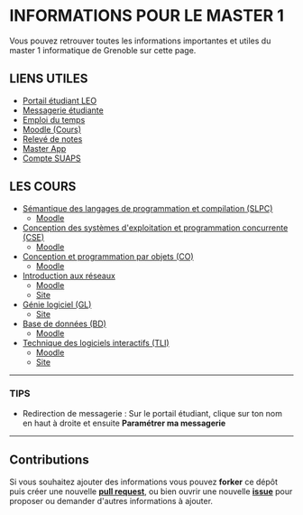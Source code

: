 # INFORMATIONS POUR LE MASTER 1

Vous pouvez retrouver toutes les informations importantes et utiles du master 1 informatique de Grenoble sur cette page.

## LIENS UTILES

* [Portail étudiant LEO](https://leo.univ-grenoble-alpes.fr)
* [Messagerie étudiante](https://webmail.etu.univ-grenoble-alpes.fr)
* [Emploi du temps](http://redirect.univ-grenoble-alpes.fr/ADE_ETUDIANTS_IM2AG)
* [Moodle (Cours)](https://im2ag-moodle.e.ujf-grenoble.fr)
* [Relevé de notes](http://rvn.grenet.fr/uga/)
* [Master App](http://master.skysurf.fr/accueil)
* [Compte SUAPS](https://suaps-mon-compte.univ-grenoble-alpes.fr)

## LES COURS

* [Sémantique des langages de programmation et compilation (SLPC)](SLPC/README.md)
  - [Moodle](https://im2ag-moodle.e.ujf-grenoble.fr/course/view.php?id=243)  
* [Conception des systèmes d'exploitation et programmation concurrente (CSE)](CSE/README.md)
  - [Moodle](https://im2ag-moodle.e.ujf-grenoble.fr/course/view.php?id=104)
* [Conception et programmation par objets (CO)](CO/README.md)
  - [Moodle](https://im2ag-moodle.e.ujf-grenoble.fr/course/view.php?id=204)
* [Introduction aux réseaux](Reseaux/README.md)
  - [Moodle](https://im2ag-moodle.e.ujf-grenoble.fr/course/view.php?id=85)
  - [Site](http://lig-membres.imag.fr/sicard/M1.html)
* [Génie logiciel (GL)](GL/README.md)
  - [Site](http://lig-membres.imag.fr/lalanda/lectures/lectures.php)
* [Base de données (BD)](BD/README.md)
  - [Moodle](https://im2ag-moodle.e.ujf-grenoble.fr/course/view.php?id=67)
* [Technique des logiciels interactifs (TLI)](TLI/README.md)
  - [Moodle](https://im2ag-moodle.e.ujf-grenoble.fr/course/view.php?id=264)
  - [Site](http://iihm.imag.fr/blanch/ens/2016-2017/M1/TLI/)

***

### TIPS
* Redirection de messagerie : Sur le portail étudiant, clique sur ton nom en haut à droite et ensuite **Paramétrer ma messagerie**

***

## Contributions

Si vous souhaitez ajouter des informations vous pouvez **forker** ce dépôt puis créer une nouvelle [**pull request**](https://github.com/Plinz/IM2AG_M1_Info/compare), ou bien ouvrir une nouvelle [**issue**](https://github.com/Plinz/IM2AG_M1_Info/issues/new) pour proposer ou demander d'autres informations à ajouter.

